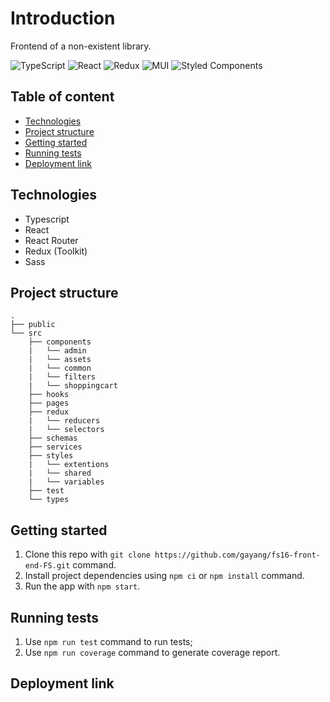 # Introduction

Frontend of a non-existent library.

![TypeScript](https://img.shields.io/badge/typescript-%23007ACC.svg?style=for-the-badge&logo=typescript&logoColor=white)
![React](https://img.shields.io/badge/react-%2320232a.svg?style=for-the-badge&logo=react&logoColor=%2361DAFB)
![Redux](https://img.shields.io/badge/redux-%23593d88.svg?style=for-the-badge&logo=redux&logoColor=white)
![MUI](https://img.shields.io/badge/MUI-%230081CB.svg?style=for-the-badge&logo=mui&logoColor=white)
![Styled Components](https://img.shields.io/badge/styled--components-DB7093?style=for-the-badge&logo=styled-components&logoColor=white)

## Table of content

- [Technologies](#technologies)
- [Project structure](#project-structure)
- [Getting started](#getting-started)
- [Running tests](#running-tests)
- [Deployment link](#deployment-link)

## Technologies

- Typescript
- React
- React Router
- Redux (Toolkit)
- Sass 

## Project structure

```
.
├── public
└── src
    ├── components
    |   └── admin
    |   └── assets
    |   └── common
    |   └── filters
    |   └── shoppingcart
    ├── hooks
    ├── pages
    ├── redux
    |   └── reducers
    |   └── selectors
    ├── schemas
    ├── services
    ├── styles
    |   └── extentions
    |   └── shared
    |   └── variables
    ├── test
    └── types

```

## Getting started

1. Clone this repo with `git clone https://github.com/gayang/fs16-front-end-FS.git` command.
1. Install project dependencies using `npm ci` or `npm install` command.
1. Run the app with `npm start`.

## Running tests

1. Use `npm run test` command to run tests;
2. Use `npm run coverage` command to generate coverage report.

## Deployment link

